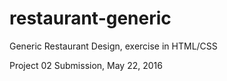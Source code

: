 # restaurant-generic
Generic Restaurant Design, exercise in HTML/CSS

Project 02 Submission, May 22, 2016
